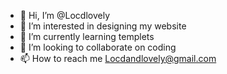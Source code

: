 - 👋 Hi, I’m @Locdlovely
- 👀 I’m interested in designing my website 
- 🌱 I’m currently learning templets
- 💞️ I’m looking to collaborate on coding
- 📫 How to reach me Locdandlovely@gmail.com 

<!---
Locdlovely/Locdlovely is a ✨ special ✨ repository because its `README.md` (this file) appears on your GitHub profile.
You can click the Preview link to take a look at your changes.
--->
